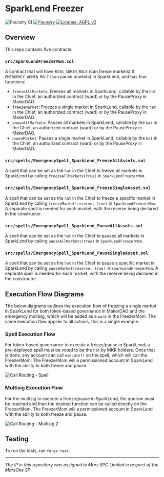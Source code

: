 # SparkLend Freezer

![Foundry CI](https://github.com/marsfoundation/sparklend-freezer/actions/workflows/ci.yml/badge.svg)
[![Foundry][foundry-badge]][foundry]
[![License: AGPL v3](https://img.shields.io/badge/License-AGPL%20v3-blue.svg)](https://github.com/marsfoundation/sparklend-freezer/blob/master/LICENSE)

[foundry]: https://getfoundry.sh/
[foundry-badge]: https://img.shields.io/badge/Built%20with-Foundry-FFDB1C.svg

## Overview

This repo contains five contracts:

### `src/SparkLendFreezerMom.sol`
A contract that will have `RISK_ADMIN_ROLE` (can freeze markets) & `EMERGENCY_ADMIN_ROLE` (can pause markets) in SparkLend, and has four functions:
- `freezeAllMarkets`: Freezes all markets in SparkLend, callable by the `hat` in the Chief, an authorized contract (ward) or by the PauseProxy in MakerDAO.
- `freezeMarket`: Freezes a single market in SparkLend, callable by the `hat` in the Chief, an authorized contract (ward) or by the PauseProxy in MakerDAO.
- `pauseAllMarkets`: Pauses all markets in SparkLend, callable by the `hat` in the Chief, an authorized contract (ward) or by the PauseProxy in MakerDAO.
- `pauseMarket`: Pauses a single market in SparkLend, callable by the `hat` in the Chief, an authorized contract (ward) or by the PauseProxy in MakerDAO.

### `src/spells/EmergencySpell_SparkLend_FreezeAllAssets.sol`
A spell that can be set as the `hat` in the Chief to freeze all markets in SparkLend by calling `freezeAllMarkets(true)` in `SparkLendFreezerMom`.

### `src/spells/EmergencySpell_SparkLend_FreezeSingleAsset.sol`
A spell that can be set as the `hat` in the Chief to freeze a specific market in SparkLend by calling `freezeMarket(reserve, true)` in `SparkLendFreezerMom`. A separate spell is needed for each market, with the reserve being declared in the constructor.

### `src/spells/EmergencySpell_SparkLend_PauseAllAssets.sol`
A spell that can be set as the `hat` in the Chief to pauses all markets in SparkLend by calling `pauseAllMarkets(true)` in `SparkLendFreezerMom`.

### `src/spells/EmergencySpell_SparkLend_PauseSingleAsset.sol`
A spell that can be set as the `hat` in the Chief to pause a specific market in SparkLend by calling `pauseMarket(reserve, true)` in `SparkLendFreezerMom`. A separate spell is needed for each market, with the reserve being declared in the constructor.

## Execution Flow Diagrams

The below diagrams outlines the execution flow of freezing a single market in SparkLend for both token-based governance in MakerDAO and the emergency multisig, which will be added as a `ward` in the FreezerMom.
The same execution flow applies to all actions, this is a single example.

### Spell Execution Flow

For token-based governance to execute a freeze/pause in SparkLend, a pre-deployed spell must be voted to be the `hat` by MKR holders. Once that is done, any account can call `execute()` on the spell, which will call the FreezerMom. The FreezerMom will a permissioned account in SparkLend with the ability to both freeze and pause.

![Call Routing - Spell](https://github.com/marsfoundation/sparklend-freezer/assets/44272939/8ec26367-099f-476d-986e-b61403747172)

### Multisig Execution Flow

For the multisig to execute a freeze/pause in SparkLend, the quorum must be reached and then the desired function can be called directly on the FreezerMom. The FreezerMom will a permissioned account in SparkLend with the ability to both freeze and pause.

![Call Routing - Multisig 2](https://github.com/marsfoundation/sparklend-freezer/assets/44272939/136a9dbf-bd95-436b-a789-e4d5ddcb3cde)

## Testing

To run the tests, run `forge test`.

***
*The IP in this repository was assigned to Mars SPC Limited in respect of the MarsOne SP*

